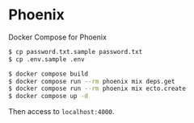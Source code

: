 # Phoenix

Docker Compose for Phoenix

```sh
$ cp password.txt.sample password.txt
$ cp .env.sample .env

$ docker compose build
$ docker compose run --rm phoenix mix deps.get
$ docker compose run --rm phoenix mix ecto.create
$ docker compose up -d
```

Then access to `localhost:4000`.

